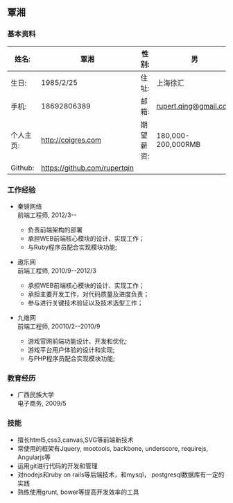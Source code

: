 ## 覃湘

### 基本资料
姓名: 				| 覃湘	|	性别:  | 男
------- 			| --------------	| 		-------| -----
生日:		|1985/2/25		 	|住址:|上海徐汇
手机:		|18692806389	 	|邮箱:|rupert.qing@gmail.com
个人主页:				|http://coigres.com|期望薪资:|180,000-200,000RMB
Github:				|https://github.com/rupertqin


### 工作经验

* 秦镜网络   
前端工程师, 2012/3--

	* 负责前端架构的部署 
	* 承担WEB前端核心模块的设计、实现工作； 
	* 与Ruby程序员配合实现模块功能;

* 遨乐网  
前端工程师, 2010/9--2012/3
 
	* 承担WEB前端核心模块的设计、实现工作； 
	* 承担主要开发工作，对代码质量及进度负责； 
	* 参与进行关键技术验证以及技术选型工作； 
	
* 九维网  
前端工程师, 20010/2--2010/9

	* 游戏官网前端功能设计、开发和优化; 
	* 游戏平台用户体验的设计和实现; 
	* 与PHP程序员配合实现模块功能; 
	
### 教育经历

* 广西民族大学  
电子商务,  2009/5

### 技能

* 擅长html5,css3,canvas,SVG等前端新技术 
* 常使用的框架有Jquery, mootools, backbone, underscore, requirejs, Angularjs等  
* 运用git进行代码的开发和管理  
* 对nodejs和ruby on rails等后端技术，和mysql， postgresql数据库有一定的实践
* 熟练使用grunt, bower等提高开发效率的工具

